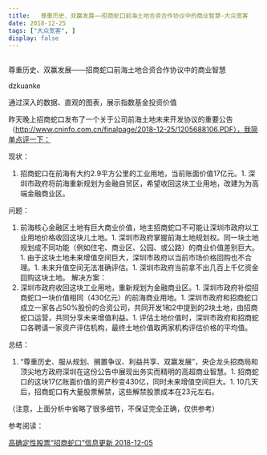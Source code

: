```yaml
---
title:   尊重历史、双赢发展——招商蛇口前海土地合资合作协议中的商业智慧-大众宽客
date: 2018-12-25
tags: ["大众宽客", ]
display: false
---
```



## 



尊重历史、双赢发展——招商蛇口前海土地合资合作协议中的商业智慧




dzkuanke




通过深入的数据、直观的图表，展示指数基金投资价值


昨天晚上招商蛇口发布了一个关于公司前海土地未来开发协议的重要公告（http://www.cninfo.com.cn/finalpage/2018-12-25/1205688106.PDF），我简单点评一下：



现状：
1. 招商蛇口在前海有大约2.9平方公里的工业用地，当前账面价值17亿元。1. 深圳市政府将前海重新规划为金融自贸区，希望收回这块工业用地，改建为为高端金融商业区。


问题：
1. 前海核心金融区土地有巨大商业价值，地主招商蛇口不可能让深圳市政府以工业用地价格收回这块儿土地。1. 深圳市政府掌握前海土地规划权。同一块土地规划成不同功能（例如住宅、商业区、公园、或公路）的商业价值差别巨大。1. 由于这块土地未来增值空间巨大，深圳市政府以当前市场价格回购也不合理。1. 未来升值空间无法准确评估。1. 深圳市政府当前拿不出几百上千亿资金回购这块土地。
解决方案：
1. 深圳市政府收回这块工业用地，重新规划为金融商业区。1. 深圳市政府补偿招商蛇口一块价值相同（430亿元）的前海商业用地。1. 深圳市政府和招商蛇口成立一家各占50%股份的合资公司，共同开发1和2中提到的2块土地，由招商蛇口运营，共同分享未来增值利益。1. 评估土地价值时，深圳市政府和招商蛇口各聘请一家资产评估机构，最终土地价值取两家机构评估价格的平均值。


总结：
1. “尊重历史、服从规划、搁置争议、利益共享、双赢发展”，央企龙头招商局和顶尖地方政府深圳在这份公告中展现出务实而精明的高超商业智慧。1. 招商蛇口的这块17亿账面价值的资产秒变430亿，同时未来增值空间巨大。1. 10几天后，招商蛇口有大量股票解禁，这些解禁股票成本在23元左右。


（注意，上面分析中省略了很多细节，不保证完全正确，仅供参考）



参考阅读：

[高确定性股票“招商蛇口”信息更新 2018-12-05](http://mp.weixin.qq.com/s?__biz=MzAwMTc1MDcwNw==&amp;mid=2648273554&amp;idx=1&amp;sn=a0c29753cff0d8e229ff584ebc720a7c&amp;chksm=82f9314eb58eb858347182f4d95f00be03618e28fdfd063526a4e5c2891d63f549a9a898e8ef&amp;scene=21#wechat_redirect)
